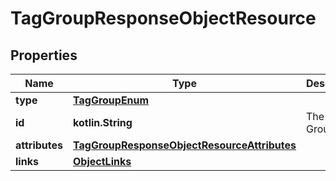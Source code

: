 
# TagGroupResponseObjectResource

## Properties
| Name | Type | Description | Notes |
| ------------ | ------------- | ------------- | ------------- |
| **type** | [**TagGroupEnum**](TagGroupEnum.md) |  |  |
| **id** | **kotlin.String** | The Tag Group ID |  |
| **attributes** | [**TagGroupResponseObjectResourceAttributes**](TagGroupResponseObjectResourceAttributes.md) |  |  |
| **links** | [**ObjectLinks**](ObjectLinks.md) |  |  |



